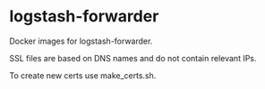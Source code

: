 # logstash-forwarder

Docker images for logstash-forwarder.

SSL files are based on DNS names and
do not contain relevant IPs.

To create new certs use make_certs.sh.
